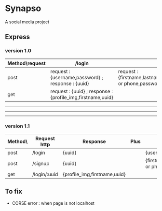 # Synapso

A social media project

## Express

### version 1.0

| Method\request | /login                                                       | /signup                                                                                     |
|----------------|--------------------------------------------------------------|---------------------------------------------------------------------------------------------|
| post           | request : {username,password} ; response : {uuid}            | request : {firstname,lastname,birthdate,gender,email or phone,password} ; response : {uuid} |
| get            | request : {uuid} ; response : {profile_img,firstname,uuid}   |                                                                                             |


---
---
---


### version 1.1

| Method\ | Request http | Response | Plus | request.body |
|--|--|--|--|--|
| post           | /login            | {uuid} |  | {username,password} |
| post           | /signup | {uuid} |  | {firstname,lastname,birthdate,gender,email or phone,password} |
| get            | /login/:uuid | {profile_img,firstname,uuid} |

## To fix

- CORSE error : when page is not localhost